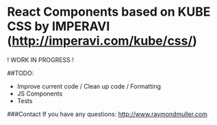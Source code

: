 # React Components based on KUBE CSS by IMPERAVI (http://imperavi.com/kube/css/)

! WORK IN PROGRESS !

##TODO:
- Improve current code / Clean up code / Formatting
- JS Components
- Tests 


###Contact
If you have any questions: http://www.raymondmuller.com

